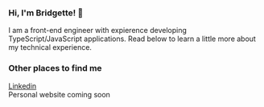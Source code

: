 ### Hi, I'm Bridgette!  👋

I am a front-end engineer with expierence developing TypeScript/JavaScript applications. Read below to learn a little more about my technical experience. 


### Other places to find me

[Linkedin](http://linkedin.com/in/bridgette-howard)  
Personal website coming soon
